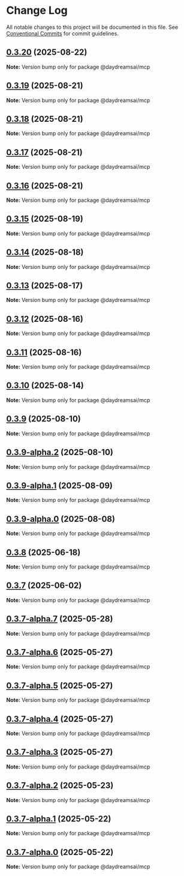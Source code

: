 # Change Log

All notable changes to this project will be documented in this file.
See [Conventional Commits](https://conventionalcommits.org) for commit guidelines.

## [0.3.20](https://github.com/daydreamsai/daydreams/compare/v0.3.19...v0.3.20) (2025-08-22)

**Note:** Version bump only for package @daydreamsai/mcp





## [0.3.19](https://github.com/daydreamsai/daydreams/compare/v0.3.18...v0.3.19) (2025-08-21)

**Note:** Version bump only for package @daydreamsai/mcp





## [0.3.18](https://github.com/daydreamsai/daydreams/compare/v0.3.17...v0.3.18) (2025-08-21)

**Note:** Version bump only for package @daydreamsai/mcp





## [0.3.17](https://github.com/daydreamsai/daydreams/compare/v0.3.16...v0.3.17) (2025-08-21)

**Note:** Version bump only for package @daydreamsai/mcp





## [0.3.16](https://github.com/daydreamsai/daydreams/compare/v0.3.15...v0.3.16) (2025-08-21)

**Note:** Version bump only for package @daydreamsai/mcp





## [0.3.15](https://github.com/daydreamsai/daydreams/compare/v0.3.14...v0.3.15) (2025-08-19)

**Note:** Version bump only for package @daydreamsai/mcp





## [0.3.14](https://github.com/daydreamsai/daydreams/compare/v0.3.13...v0.3.14) (2025-08-18)

**Note:** Version bump only for package @daydreamsai/mcp





## [0.3.13](https://github.com/daydreamsai/daydreams/compare/v0.3.12...v0.3.13) (2025-08-17)

**Note:** Version bump only for package @daydreamsai/mcp





## [0.3.12](https://github.com/daydreamsai/daydreams/compare/v0.3.11...v0.3.12) (2025-08-16)

**Note:** Version bump only for package @daydreamsai/mcp





## [0.3.11](https://github.com/daydreamsai/daydreams/compare/v0.3.10...v0.3.11) (2025-08-16)

**Note:** Version bump only for package @daydreamsai/mcp





## [0.3.10](https://github.com/daydreamsai/daydreams/compare/v0.3.9...v0.3.10) (2025-08-14)

**Note:** Version bump only for package @daydreamsai/mcp





## [0.3.9](https://github.com/daydreamsai/daydreams/compare/v0.3.9-alpha.2...v0.3.9) (2025-08-10)

**Note:** Version bump only for package @daydreamsai/mcp





## [0.3.9-alpha.2](https://github.com/daydreamsai/daydreams/compare/v0.3.9-alpha.1...v0.3.9-alpha.2) (2025-08-10)

**Note:** Version bump only for package @daydreamsai/mcp





## [0.3.9-alpha.1](https://github.com/daydreamsai/daydreams/compare/v0.3.9-alpha.0...v0.3.9-alpha.1) (2025-08-09)

**Note:** Version bump only for package @daydreamsai/mcp





## [0.3.9-alpha.0](https://github.com/daydreamsai/daydreams/compare/v0.3.8...v0.3.9-alpha.0) (2025-08-08)

**Note:** Version bump only for package @daydreamsai/mcp





## [0.3.8](https://github.com/daydreamsai/daydreams/compare/v0.3.7...v0.3.8) (2025-06-18)

**Note:** Version bump only for package @daydreamsai/mcp





## [0.3.7](https://github.com/daydreamsai/daydreams/compare/v0.3.7-alpha.7...v0.3.7) (2025-06-02)

**Note:** Version bump only for package @daydreamsai/mcp





## [0.3.7-alpha.7](https://github.com/daydreamsai/daydreams/compare/v0.3.7-alpha.6...v0.3.7-alpha.7) (2025-05-28)

**Note:** Version bump only for package @daydreamsai/mcp





## [0.3.7-alpha.6](https://github.com/daydreamsai/daydreams/compare/v0.3.7-alpha.5...v0.3.7-alpha.6) (2025-05-27)

**Note:** Version bump only for package @daydreamsai/mcp





## [0.3.7-alpha.5](https://github.com/daydreamsai/daydreams/compare/v0.3.7-alpha.4...v0.3.7-alpha.5) (2025-05-27)

**Note:** Version bump only for package @daydreamsai/mcp





## [0.3.7-alpha.4](https://github.com/daydreamsai/daydreams/compare/v0.3.7-alpha.3...v0.3.7-alpha.4) (2025-05-27)

**Note:** Version bump only for package @daydreamsai/mcp





## [0.3.7-alpha.3](https://github.com/daydreamsai/daydreams/compare/v0.3.7-alpha.2...v0.3.7-alpha.3) (2025-05-27)

**Note:** Version bump only for package @daydreamsai/mcp





## [0.3.7-alpha.2](https://github.com/daydreamsai/daydreams/compare/v0.3.7-alpha.1...v0.3.7-alpha.2) (2025-05-23)

**Note:** Version bump only for package @daydreamsai/mcp





## [0.3.7-alpha.1](https://github.com/daydreamsai/daydreams/compare/v0.3.7-alpha.0...v0.3.7-alpha.1) (2025-05-22)

**Note:** Version bump only for package @daydreamsai/mcp





## [0.3.7-alpha.0](https://github.com/daydreamsai/daydreams/compare/v0.3.6...v0.3.7-alpha.0) (2025-05-22)

**Note:** Version bump only for package @daydreamsai/mcp
